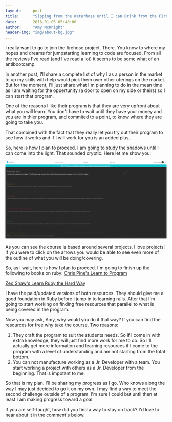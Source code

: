 ```yaml
---
layout:     post
title:      "Sipping from the Waterhose until I can Drink from the Firehose"
date:       2016-01-05 05:48:00
author:     "Amy McKnight"
header-img: "img/about-bg.jpg"
---
```

I really want to go to join the firehose project. There. You know to where my hopes and dreams for jumpstarting learning to code are focused. From all the reviews I've read (and I've read a lot) it seems to be some what of an antibootcamp. 

In another post, I'll share a complete list of why I as a person in the market to up my skills with help would pick them over other oferings on the market. But for the moment, I'll just share what I'm planning to do in the mean time as I am waiting for the oppertunity (a door to open on my side or theirs) so I can start that program. 

One of the reasons I like their program is that they are very upfront about what you will learn. You don't have to wait until they have your money and you are in thier program, and commited to a point, to know where they are going to take you. 

That combined with the fact that they really let you try out their program to see how it works and if I will work for you is an added plus.  

So, here is how I plan to proceed. I am going to study the shadows until I can come into the light. That sounded cryptic. Here let me show you:

![The Firehose Project Course Overview](/img/fhp-course.png)

As you can see the course is based around several projects. I love projects! If you were to click on the arrows you would be able to see even more of the outline of what you will be doing/covering. 

So, as I wait, here is how I plan to proceed. I'm going to finish up the following to books on ruby:
[Chris Pine's Learn to Program](https://pine.fm/LearnToProgram/)

[Zed Shaw's Learn Ruby the Hard Way](http://learnrubythehardway.org/)

I have the paid/updated versions of both resources. They should give me a good foundation in Ruby before I jump in to learning rails. After that I'm going to start working on finding free resources that parallel to what is being covered in the program. 

Now you may ask, Amy, why would you do it that way? If you can find the resources for free why take the course. Two reasons:

 1. They craft the program to suit the students needs. So if I come in with extra knowledge, they will just find more work for me to do. So I'll actually get more information and learning resources if I come to the program with a level of understanding and am not starting from the total bottom. 
 2. You can not manufacture working as a Jr. Developer with a team. You start working a project with others as a Jr. Developer from the beginning. That is impotant to me. 

So that is my plan. I'll be sharing my progress as I go. Who knows along the way I may just decided to go it on my own. I may find a way to meet the second challenge outside of a program. I'm sure I could but until then at least I am making progress toward a goal.

If you are self-taught, how did you find a way to stay on track? I'd love to hear about it in the comment's below.




